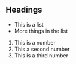 ## Headings

- This is a list
- More things in the list

1. This is a number
1. This a second number
1. This is a third number